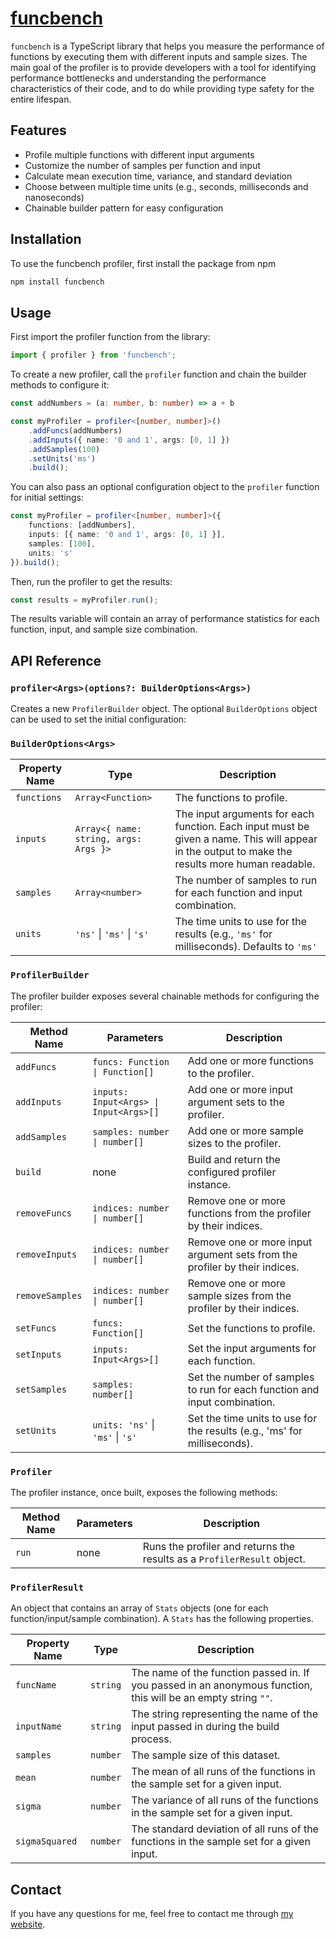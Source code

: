 # [funcbench](https://www.npmjs.com/package/funcbench)
`funcbench` is a TypeScript library that helps you measure the performance of functions by executing them with different inputs and sample sizes. The main goal of the profiler is to provide developers with a tool for identifying performance bottlenecks and understanding the performance characteristics of their code, and to do while providing type safety for the entire lifespan.

## **Features**
- Profile multiple functions with different input arguments
- Customize the number of samples per function and input
- Calculate mean execution time, variance, and standard deviation
- Choose between multiple time units (e.g., seconds, milliseconds and nanoseconds)
- Chainable builder pattern for easy configuration

## **Installation**
To use the funcbench profiler, first install the package from npm

```bash
npm install funcbench
```
## **Usage**

First import the profiler function from the library:

```typescript
import { profiler } from 'funcbench';
```
To create a new profiler, call the `profiler` function and chain the builder methods to configure it:

```typescript
const addNumbers = (a: number, b: number) => a + b

const myProfiler = profiler<[number, number]>()
    .addFuncs(addNumbers)
    .addInputs({ name: '0 and 1', args: [0, 1] })
    .addSamples(100)
    .setUnits('ms')
    .build();
```
You can also pass an optional configuration object to the `profiler` function for initial settings:

```typescript
const myProfiler = profiler<[number, number]>({
    functions: [addNumbers],
    inputs: [{ name: '0 and 1', args: [0, 1] }],
    samples: [100],
    units: 's'
}).build();
```
Then, run the profiler to get the results:

```javascript
const results = myProfiler.run();
```
The results variable will contain an array of performance statistics for each function, input, and sample size combination. 

## **API Reference** 

### `profiler<Args>(options?: BuilderOptions<Args>)`

Creates a new `ProfilerBuilder` object. The optional `BuilderOptions` object can be used to set the initial configuration:

### `BuilderOptions<Args>`

| Property Name | Type                  | Description                                                               |
|---------------|-----------------------|---------------------------------------------------------------------------|
| `functions`     | `Array<Function>`       | The functions to profile.                                                 |
| `inputs`        | `Array<{ name: string, args: Args }>`    | The input arguments for each function. Each input must be given a name. This will appear in the output to make the results more human readable.                                    |
| `samples`       | `Array<number>`         | The number of samples to run for each function and input combination.     |
| `units`         | `'ns'` \| `'ms'` \| `'s'`                 | The time units to use for the results (e.g., `'ms'` for milliseconds). Defaults to `'ms'`      |

### `ProfilerBuilder`

The profiler builder exposes several chainable methods for configuring the profiler:

| Method Name       | Parameters                                | Description                                                                               |
|-------------------|-------------------------------------------|-------------------------------------------------------------------------------------------|
| `addFuncs`          | `funcs: Function \| Function[]`             | Add one or more functions to the profiler.                                               |
| `addInputs`         | `inputs: Input<Args> \| Input<Args>[]`      | Add one or more input argument sets to the profiler.                                     |
| `addSamples`        | `samples: number \| number[]`               | Add one or more sample sizes to the profiler.                                            |
| `build`             | none                                      | Build and return the configured profiler instance.                                       |
| `removeFuncs`       | `indices: number \| number[]`               | Remove one or more functions from the profiler by their indices.                         |
| `removeInputs`      | `indices: number \| number[]`               | Remove one or more input argument sets from the profiler by their indices.               |
| `removeSamples`     | `indices: number \| number[]`               | Remove one or more sample sizes from the profiler by their indices.                      |
| `setFuncs`          | `funcs: Function[]`                         | Set the functions to profile.                                                            |
| `setInputs`         | `inputs: Input<Args>[]`                     | Set the input arguments for each function.                                               |
| `setSamples`       | `samples: number[]`                         | Set the number of samples to run for each function and input combination.                |
| `setUnits`          | `units: 'ns'` \| `'ms'` \| `'s'`                              | Set the time units to use for the results (e.g., 'ms' for milliseconds).                |

### `Profiler`

The profiler instance, once built, exposes the following methods:

| Method Name | Parameters | Description                                  |
|-------------|------------|----------------------------------------------|
| `run`         | none       | Runs the profiler and returns the results as a `ProfilerResult` object. |

### `ProfilerResult`

An object that contains an array of `Stats` objects (one for each function/input/sample combination). A `Stats` has the following properties.

| Property Name | Type                  | Description                                                               |
|---------------|-----------------------|---------------------------------------------------------------------------|
| `funcName`        | `string`    | The name of the function passed in. If you passed in an anonymous function, this will be an empty string `""`.
| `inputName`       | `string`         | The string representing the name of the input passed in during the build process.
| `samples`         | `number` | The sample size of this dataset.
| `mean`         | `number` | The mean of all runs of the functions in the sample set for a given input.
| `sigma`         | `number` | The variance of all runs of the functions in the sample set for a given input.
| `sigmaSquared`         | `number` | The standard deviation of all runs of the functions in the sample set for a given input.

## **Contact**

If you have any questions for me, feel free to contact me through [my website](https://www.davidjonesdev.com/contact).
